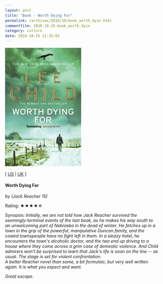 ```yaml
---
layout: post
title: "Book - Worth Dying For"
permalink: /archives/2010/10/book_worth_dyin.html
commentfile: 2010-10-25-book_worth_dyin
category: culture
date: 2010-10-25 11:35:03
---
```


<img class="photo right" src="/assets/images/0553825488.jpg" width="250" alt="Worth Dying For cover" />

\[ [US](http://www.amazon.com/o/asin/0553825488) | [UK](http://www.amazon.co.uk/o/asin/0553825488) \]

#### Worth Dying For

<em>by (Jack Reacher 15)</em>

Rating: ★★★★☆

<div class="book_synopsis" markdown="1">
Synopsis: <em>Initially, we are not told how Jack Reacher survived the seemingly-terminal events of the last book, as he makes his way south to an unwelcoming part of Nebraska in the dead of winter. He fetches up in a town in the grip of the powerful, manipulative Duncan family, and the cowed townspeople have no fight left in them. In a sleazy hotel, he encounters the town's alcoholic doctor, and the two end up driving to a house where they come across a grim case of domestic violence. And Child admirers won't be surprised to learn that Jack's life is soon on the line -- as usual. The stage is set for violent confrontation.

</div>
A better Reacher novel than some, a bit formulaic, but very well written again. It is what you expect and want.

Great escape.
